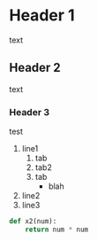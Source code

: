 # Header 1
text

## Header 2
text
### Header 3
test

1. line1
   1. tab
   2. tab2
   3. tab
      * blah 
2. line2
3. line3 


```python
def x2(num):
    return num * num
```
